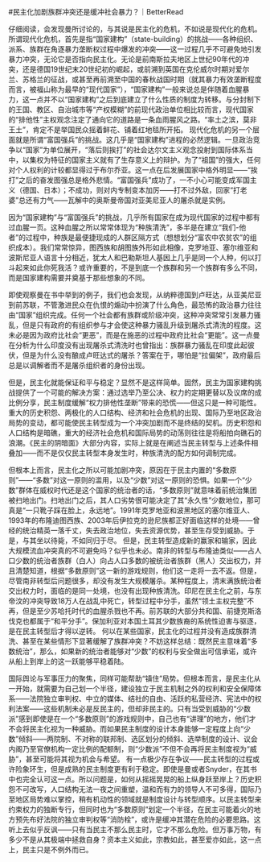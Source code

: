 #民主化加剧族群冲突还是缓冲社会暴力？｜BetterRead

仔细阅读，会发现曼所讨论的，与其说是民主化的危机，不如说是现代化的危机。所谓现代化危机，首先是指“国家建构”（state-building）的挑战——各种组织、派系、族群在角逐暴力垄断权过程中爆发的冲突——这一过程几乎不可避免地引发暴力冲突，无论它是否指向民主化。无论是前南斯拉夫地区上世纪90年代的冲突，还是德国19世纪末20世纪初的崛起，或前溯到英国在克伦威尔时期对爱尔兰、苏格兰的征战，或甚至再前溯至中国的春秋战国时期（就其暴力有效垄断程度而言，被福山称为最早的“现代国家”），“国家建构”一般来说总是伴随着血腥暴力，这一点并不以“国家建构”之后到底建立了什么性质的制度为转移。与分封制下的王国、教区、自治城市等“产权模糊”的前现代政治单位相比较而言，现代国家的“排他性”主权观念注定了通向它的道路是一条血雨腥风之路。“率土之滨，莫非王土”，肯定不是举国民众摇着鲜花、铺着红地毯所开拓。 现代化危机的另一个层面就是所谓“富国强兵”的挑战。这几乎是“国家建构”进程的必然逻辑。一旦政治竞争以“国家”为单位展开，“落后则挨打”的社会达尔文主义观念投射到国际体系当中，以集权为特征的国家主义就有了生存意义上的辩护。为了“祖国”的强大，任何对个人权利的计较都显得过于布尔乔亚。这一点在后发展国家中格外明显——“挨打”之后的奋发图强总是格外悲情。“富国强兵”成功了，一不小心可能变成军国主义（德国、日本）；不成功，则对内专制变本加厉——打不过外敌，回家“打老婆”总还有力气——瓦解中的奥斯曼帝国对亚美尼亚人的屠杀就是实例。

因为“国家建构”与“富国强兵”的挑战，几乎所有国家在成为现代国家的过程中都有过血腥一页。这种血腥之所以常常体现为“种族清洗”，多半是在建立“我们-他者”的过程中，种族是最便捷现成的人群区隔方式（想想划分“富农中农贫农”的组织成本）。我们常常惊异，图西族和胡图族外形如此相像，克罗地亚、塞尔维亚和波斯尼亚人语言十分相近，犹太人和巴勒斯坦人基因上几乎是同一个人种，何以打斗起来如此你死我活？或许重要的，不是到底一个族群和另一个族群有多么不同，而是国家建构需要并奠基于那些想象的不同。

即使观察曼在书中举到的例子，我们也会发现，从纳粹德国到卢旺达，从亚美尼亚到前苏联，不管激进民众在仇恨的煽动中扮演了什么角色，最恐怖的政治暴力往往由“国家”组织完成。任何一个社会都有族群或阶级冲突，这种冲突常常引发暴力骚乱，但是只有政府的有组织参与才会使这种暴力骚乱升级到屠杀式清洗的程度。这未必是因为政府比社会“更恶”，而是在施恶的过程中政府比社会“更能”。这一点曼在分析为什么印度没有出现屠杀式清洗时也曾指出：族群暴力骚乱在印度此起彼伏，但是为什么没有酿成卢旺达式的屠杀？答案在于，哪怕是“拉偏架”，政府最后总是以调解者而不是屠杀组织者的身份出现。

但是，民主化就能保证和平与稳定？显然不是这样简单。固然，民主为国家建构挑战提供了一个可能的解决方案：通过选举乃至公决、权力的定期更替以及议席的成比例分享，民主制度缓解“权力排他性垄断”带来的恐慌——但这只是一种可能性。重大的历史积怨、两极化的人口结构、经济和社会危机的出现、国际乃至地区政治局势的变动，都可能使民主转型成为一个冲突加剧而不是终结的契机。历史积怨和人口结构是暗礁，重大的经济社会危机和国际局势的动荡则往往是将船拍向礁石的浪潮。《民主的阴暗面》大部分内容，实际上就是在阐述当民主转型与上述条件相叠加——而不是仅仅民主转型本身发生时，种族清洗的配方如何调制完成。

但根本上而言，民主化之所以可能加剧冲突，原因在于民主内置的“多数原则”——“多数”对这一原则的滥用，以及“少数”对这一原则的恐惧。如果一个“少数”群体在威权时代还是这个国家的统治者的话，“多数原则”就意味着前统治集团被扫地出门。扫地出门之后，其人口劣势很可能决定了其“永久性”少数地位，那可真是“一只靴子踩在脸上，永远地”。1991年克罗地亚和波黑地区的塞尔维亚人、1993年的布隆迪图西族、2003年后伊拉克的逊尼族都正好面临这样的处境——曾经的统治精英一落千丈，失去政治地位，失去资源优势，甚至生存受到威胁。于是，与其坐以待毙，不如同归于尽。 但是，民主转型造成新的赢家和输家，因此大规模流血冲突真的不可避免吗？似乎也未必。南非的转型与布隆迪类似——占人口少数的统治者族群（白人）向占人口多数的被统治者族群（黑人）交出权力，并且清楚知道，根据“多数原则”这一新的游戏规则，他们这一走将一去不返。但是，尽管南非转型后问题很多，却没有发生大规模屠杀。某种程度上，清末满族统治者交出权力时，面临的是同一处境，也没有出现种族清洗。印尼在民主化之前，与东帝汶的冲突导致18万人在战乱中死亡，转型过程中分手，虽然“领土主权完整”不再，但是至少苏哈托时代的血腥杀戮也不再。前苏联的大部分共和国、前捷克斯洛伐克也都属于“和平分手”。保加利亚对本国土耳其少数族裔的系统性迫害与驱逐，是在民主转型后才得以逆转。 何以在某些国家，民主化的过程并没有造成族群清洗、甚至在某些情形下显著缓解了族群冲突？不妨这样总结：既然民主意味着“多数统治”，那么，如果新的统治者能够对“少数”的权利与安全做出可信承诺，或许从船上到岸上的这一跃能够平稳着陆。

国际舆论与军事压力的聚焦，同样可能帮助“镇住”局势。但根本而言，是民主化从一开始，就需要为自己划一个半径，建设独立于民主机制之外的权利和安全保障体系——法院独立审判权、中立的媒体、结社的自由、活跃的私营经济、宪法中的权利法案——这些机制未必是反民主的，但却非民主的。只有当受到威胁的“少数派”感到即使是在一个“多数原则”的游戏规则中，自己也有“讲理”的地方，他们才不会将民主化视为一种威胁。而如果民主制度的设计本身能够一定程度上向“少数”倾斜——两院制、不对称的联邦制、选区划分的倾斜、选举制度的设计、议会内阁乃至官僚机构一定比例的配额制，则“少数派”不但不会再将民主制度视为“威胁”，甚至可能将其视为机会与希望。 有一点极少存在争议——民主转型的过程或许险象环生，但是成熟的民主制度更有利于稳定。即使是曼或者Snyder，在其书中也完全认可这一点。所以问题是，如何从摇摇晃晃的船上纵身跃至岸上？历史积怨不可改写，人口结构无法一夜之间重塑，温和而有力的领导人不可多得，国际乃至地区局势难以掌控，稍有机动性的领域就是制度设计与转型顺序。以民主转型来约束权力的独断专行，但同时也为“多数原则”划定一个半径，在民主可能着火的地方预先布好法院的独立审判权等“消防栓”，或许是缓冲其潜在危险的必要思路。这听上去似乎反讽——只有当民主不那么民主时，它才不那么危险。但万事万物，有多少不是从其极端中拯救自身？资本主义如此，宗教如此，甚至爱亦如此，这一点上，民主只是不例外而已。

